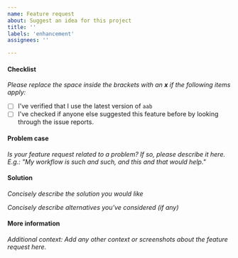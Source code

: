 ```yaml
---
name: Feature request
about: Suggest an idea for this project
title: ''
labels: 'enhancement'
assignees: ''

---
```


#### Checklist

*Please replace the space inside the brackets with an **x** if the following items apply:*

 - [ ] I've verified that I use the latest version of `aab`
 - [ ] I've checked if anyone else suggested this feature before by looking through the issue reports.

#### Problem case

*Is your feature request related to a problem? If so, please describe it here.  E.g.: "My workflow is such and such, and this and that would help."* 



#### Solution

*Concisely describe the solution you would like*


*Concisely describe alternatives you've considered (if any)*



#### More information

*Additional context: Add any other context or screenshots about the feature request here.*

